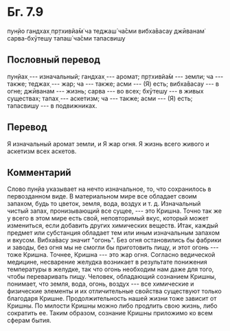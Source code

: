# Бг. 7.9
пун̣йо гандхах̣ пр̣тхивйа̄м̇ ча
теджаш́ ча̄сми вибха̄васау
джӣванам̇ сарва-бхӯтешу
тапаш́ ча̄сми тапасвишу
## Пословный перевод

пун̣йах̣ --- изначальный; гандхах̣ --- аромат; пр̣тхивйа̄м --- земли; ча ---
также; теджах̣ --- жар; ча --- также; асми --- (Я) есть; вибха̄васау --- в
огне; джӣванам --- жизнь; сарва --- во всех; бхӯтешу --- в живых
существах; тапах̣ --- аскетизм; ча --- также; асми --- (Я) есть;
тапасвишу --- в подвижниках.

## Перевод

Я изначальный аромат земли, и Я жар огня. Я жизнь всего живого и
аскетизм всех аскетов.

## Комментарий

Слово пун̣йа указывает на нечто изначальное, то, что сохранилось в
первозданном виде. В материальном мире все обладает своим запахом, будь
то цветок, земля, вода, воздух и т. д. Изначальный чистый запах,
пронизывающий все сущее, --- это Кришна. Точно так же у всего в этом
мире есть свой, неповторимый вкус, который может измениться, если
добавить других химических веществ. Итак, каждый предмет или субстанция
обладает тем или иным изначальным запахом и вкусом. Вибха̄васу значит
"огонь". Без огня остановились бы фабрики и заводы, без огня мы не
смогли бы приготовить пищу, и этот огонь --- тоже Кришна. Точнее, Кришна
--- это жар огня. Согласно ведической медицине, несварение желудка
возникает в результате понижения температуры в желудке, так что огонь
необходим нам даже для того, чтобы переваривать пищу. Человек,
обладающий сознанием Кришны, понимает, что земля, вода, огонь, воздух
--- все химические и физические элементы и их отличительные свойства
существуют только благодаря Кришне. Продолжительность нашей жизни тоже
зависит от Кришны. По милости Кришны можно либо продлить свою жизнь,
либо сократить ее. Таким образом, сознание Кришны приложимо ко всем
сферам бытия.
